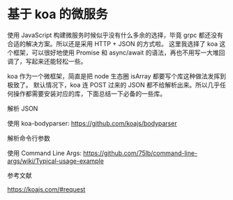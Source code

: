 # 基于 koa 的微服务

<!--
ID: f42fa3dc-ec80-4d19-8079-ec3d316ecb1e
Status: draft
Date: 2019-06-15T15:10:07
Modified: 2020-05-16T10:58:33
wp_id: 89
-->

使用 JavaScript 构建微服务时候似乎没有什么多余的选择，毕竟 grpc 都还没有合适的解决方案。所以还是采用 HTTP + JSON 的方式啦。
这里我选择了 koa 这个框架，可以很好地使用 Promise 和 async/await 的语法，再也不用写一大堆回调了，写起来还能轻松一些。

koa 作为一个微框架，简直是把 node 生态圈 isArray 都要写个库这种做法发挥到极致了。
默认情况下，koa 连 POST 过来的 JSON 都不给解析出来。所以几乎任何操作都需要安装对应的库，下面总结一下必备的一些库。

解析 JSON

使用 koa-bodyparser: https://github.com/koajs/bodyparser

解析命令行参数

使用 Command Line Args: https://github.com/75lb/command-line-args/wiki/Typical-usage-example

参考文献

https://koajs.com/#request
